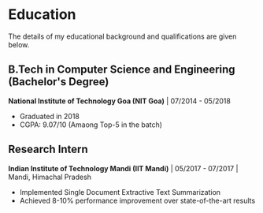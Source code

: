 # Education

The details of my educational background and qualifications are given below.

## B.Tech in Computer Science and Engineering (Bachelor's Degree)
**National Institute of Technology Goa (NIT Goa)** | 07/2014 - 05/2018
- Graduated in 2018
- CGPA: 9.07/10 (Amaong Top-5 in the batch)

## Research Intern
**Indian Institute of Technology Mandi (IIT Mandi)** | 05/2017 - 07/2017 | Mandi, Himachal Pradesh

- Implemented Single Document Extractive Text Summarization
- Achieved 8-10% performance improvement over state-of-the-art results
